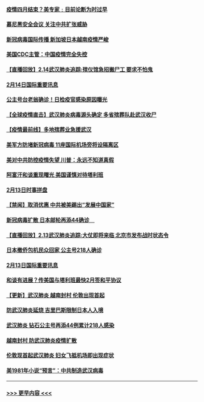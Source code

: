 #### [疫情四月结束？美专家﹕目前论断为时过早](../pages/prog202/a102777248.md?t=02150202) 
#### [慕尼黑安全会议 关注中共扩张威胁](../pages/prog202/a102777254.md?t=02150202) 
#### [新冠病毒国际传播 新加坡日本越南疫情严峻](../pages/prog202/a102777245.md?t=02150202) 
#### [美国CDC主管：中国疫情完全失控](../pages/prog202/a102777236.md?t=02150202) 
#### [【直播回放】2.14武汉肺炎追踪:殡仪馆急招搬尸工 要求不怕鬼](../pages/prog202/a102777141.md?t=02150202) 
#### [2月14日国际重要讯息](../pages/prog202/a102777073.md?t=02150202) 
#### [公主号台老翁确诊！日检疫官感染原因曝光](../pages/prog202/a102777075.md?t=02150202) 
#### [【全球疫情直击】武汉肺炎病毒源头确定 多省殡葬队赴武汉收尸](../pages/prog202/a102777026.md?t=02150202) 
#### [【疫情最前线】多地殡葬业急援武汉](../pages/prog202/a102776986.md?t=02150202) 
#### [美军方防堵新冠病毒 11座国际机场旁将设隔离区](../pages/prog202/a102776870.md?t=02150202) 
#### [美对中共防控疫情失望 川普：永远不知道真假](../pages/prog202/a102776836.md?t=02150202) 
#### [阿富汗和谈重现曙光 美国谨慎对待塔利班](../pages/prog202/a102776748.md?t=02150202) 
#### [2月13日时事拼盘](../pages/prog202/a102776689.md?t=02150202) 
#### [【禁闻】取消优惠 中共被美踢出“发展中国家”](../pages/prog202/a102776670.md?t=02150202) 
#### [新冠病毒扩散 日本邮轮再添44确诊　](../pages/prog202/a102776518.md?t=02150202) 
#### [【直播回放】2.13武汉肺炎追踪:大仗即将来临 北京市发布战时状态令](../pages/prog202/a102776399.md?t=02150202) 
#### [日本撤侨包机民众回家 公主号218人确诊](../pages/prog202/a102776346.md?t=02150202) 
#### [2月13日国际重要讯息](../pages/prog202/a102776339.md?t=02150202) 
#### [和谈有进展？传美国与塔利班最快2月签和平协议](../pages/prog202/a102776291.md?t=02150202) 
#### [【更新】武汉肺炎 越南封村 伦敦出现首起](../pages/prog202/a102770740.md?t=02150202) 
#### [防武汉肺炎延烧 吉里巴斯限制日本人入境](../pages/prog202/a102776276.md?t=02150202) 
#### [武汉肺炎 钻石公主号再添44例累计218人感染](../pages/prog202/a102776089.md?t=02150202) 
#### [越南封村 防武汉肺炎疫情扩散](../pages/prog202/a102776214.md?t=02150202) 
#### [伦敦现首起武汉肺炎 妇女飞抵机场即出现症状](../pages/prog202/a102776031.md?t=02150202) 
#### [美1981年小说“预言”：中共制造武汉病毒](../pages/prog202/a102775980.md?t=02150202) 

----
#### [ >>> 更早内容 <<< ](../indexes/prog202-earlier.md)
